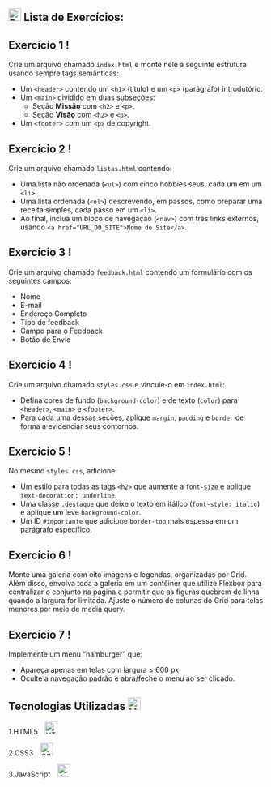 ## <img src="https://raw.githubusercontent.com/Tarikul-Islam-Anik/Animated-Fluent-Emojis/master/Emojis/Objects/Pushpin.png" alt="Pushpin" width="25" height="25" /> Lista de Exercícios:

## Exercício 1 !
Crie um arquivo chamado `index.html` e monte nele a seguinte estrutura usando sempre tags semânticas:

- Um `<header>` contendo um `<h1>` (título) e um `<p>` (parágrafo) introdutório.
- Um `<main>` dividido em duas subseções:
  - Seção **Missão** com `<h2>` e `<p>`.
  - Seção **Visão** com `<h2>` e `<p>`.
- Um `<footer>` com um `<p>` de copyright.

## Exercício 2 !
Crie um arquivo chamado `listas.html` contendo:

- Uma lista não ordenada (`<ul>`) com cinco hobbies seus, cada um em um `<li>`.
- Uma lista ordenada (`<ol>`) descrevendo, em passos, como preparar uma receita simples, cada passo em um `<li>`.
- Ao final, inclua um bloco de navegação (`<nav>`) com três links externos, usando `<a href="URL_DO_SITE">Nome do Site</a>`.

## Exercício 3 !
Crie um arquivo chamado `feedback.html` contendo um formulário com os seguintes campos:

- Nome
- E-mail
- Endereço Completo
- Tipo de feedback
- Campo para o Feedback
- Botão de Envio

## Exercício 4 !
Crie um arquivo chamado `styles.css` e vincule-o em `index.html`:

- Defina cores de fundo (`background-color`) e de texto (`color`) para `<header>`, `<main>` e `<footer>`.
- Para cada uma dessas seções, aplique `margin`, `padding` e `border` de forma a evidenciar seus contornos.

## Exercício 5 !
No mesmo `styles.css`, adicione:

- Um estilo para todas as tags `<h2>` que aumente a `font-size` e aplique `text-decoration: underline`.
- Uma classe `.destaque` que deixe o texto em itálico (`font-style: italic`) e aplique um leve `background-color`.
- Um ID `#importante` que adicione `border-top` mais espessa em um parágrafo específico.

## Exercício 6 !
Monte uma galeria com oito imagens e legendas, organizadas por Grid. Além disso, envolva toda a galeria em um contêiner que utilize Flexbox para centralizar o conjunto na página e permitir que as figuras quebrem de linha quando a largura for limitada. Ajuste o número de colunas do Grid para telas menores por meio de media query.

## Exercício 7 !
Implemente um menu “hamburger” que:

- Apareça apenas em telas com largura ≤ 600 px.
- Oculte a navegação padrão e abra/feche o menu ao ser clicado.

## Tecnologias Utilizadas <img src="https://raw.githubusercontent.com/Tarikul-Islam-Anik/Animated-Fluent-Emojis/master/Emojis/Objects/Hammer.png" alt="Hammer" width="25" height="25" />


1.HTML5 <img src="https://skillicons.dev/icons?i=html" alt="HTML5"  width="25" height="25" style="margin-left: 10px;" />

2.CSS3 <img src="https://skillicons.dev/icons?i=css" alt="CSS"  width="25" height="25" style="margin-left: 10px;" />

3.JavaScript <img src="https://skillicons.dev/icons?i=js" alt="JavaScript"  width="25" height="25" style="margin-left: 10px;" />
